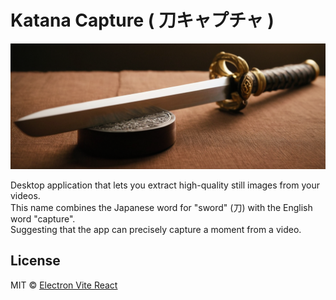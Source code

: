 # Katana Capture ( 刀キャプチャ )

![logo](/public/logo.png)

Desktop application that lets you extract high-quality still images from your videos. </br> This name combines the Japanese word for "sword" (刀) with the English word "capture". </br> Suggesting that the app can precisely capture a moment from a video.

## License

MIT © [Electron Vite React](https://github.com/electron-vite/electron-vite-react)
